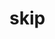 # skip

<!-- TODO-START
TODO: Fill short description here.

## Type signature

TODO: Fill type signature down below.

```
any ⇒ any
```

## Examples

TODO: List at least one example down below.

```javascript
skip(); // ⇒ TODO
```

## Questions

TODO: List questions that may this function answers.
TODO-END -->

